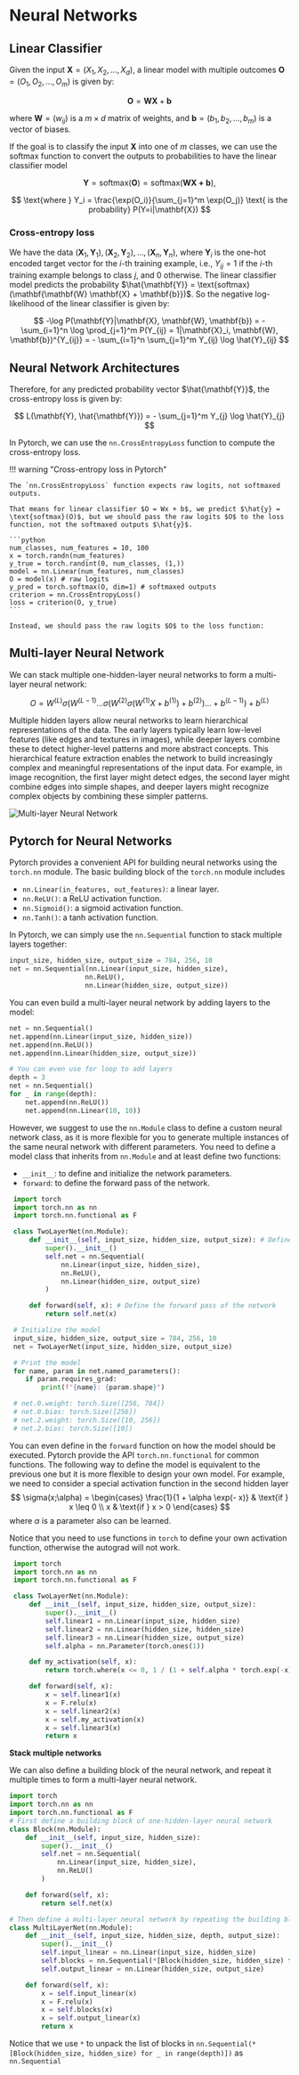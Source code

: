 # Neural Networks

## Linear Classifier

Given the input $\mathbf{X} = (X_1, X_2, \ldots, X_d)$, a linear model with multiple outcomes $\mathbf{O} = (O_1, O_2, \ldots, O_m)$ is given by:

$$
\mathbf{O} = \mathbf{W} \mathbf{X} + \mathbf{b}
$$

where $\mathbf{W} = (w_{ij})$ is a $m \times d$ matrix of weights, and $\mathbf{b} = (b_1, b_2, \ldots, b_m)$ is a vector of biases.

If the goal is to classify the input $\mathbf{X}$ into one of $m$ classes, we can use the softmax function to convert the outputs to probabilities to have the linear classifier model

$$
\mathbf{Y} = \text{softmax}(\mathbf{O}) = \text{softmax}(\mathbf{\mathbf{W} \mathbf{X} + \mathbf{b}}), 
$$

$$
\text{where } Y_i = \frac{\exp(O_i)}{\sum_{j=1}^m \exp(O_j)} \text{ is the probability} P(Y=i|\mathbf{X})
$$

### Cross-entropy loss

We have the data $(\mathbf{X}_1, \mathbf{Y}_1), (\mathbf{X}_2, \mathbf{Y}_2), \ldots, (\mathbf{X}_n, \mathbf{Y}_n)$, where $\mathbf{Y}_i$ is the one-hot encoded target vector for the $i$-th training example, i.e., $Y_{ij} = 1$ if the $i$-th training example belongs to class $j$, and $0$ otherwise. The linear classifier model predicts the probability $\hat{\mathbf{Y}} = \text{softmax}(\mathbf{\mathbf{W} \mathbf{X} + \mathbf{b}})$. So the negative log-likelihood of the linear classifier is given by:

$$
-\log P(\mathbf{Y}|\mathbf{X}, \mathbf{W}, \mathbf{b}) = -  \sum_{i=1}^n \log \prod_{j=1}^m P(Y_{ij} = 1|\mathbf{X}_i, \mathbf{W}, \mathbf{b})^{Y_{ij}} = - \sum_{i=1}^n \sum_{j=1}^m Y_{ij} \log \hat{Y}_{ij}
$$

## Neural Network Architectures

Therefore, for any predicted probability vector $\hat{\mathbf{Y}}$, the cross-entropy loss is given by:

$$
L(\mathbf{Y}, \hat{\mathbf{Y}}) = -  \sum_{j=1}^m Y_{j} \log \hat{Y}_{j}
$$

In Pytorch, we can use the `nn.CrossEntropyLoss` function to compute the cross-entropy loss.


!!! warning "Cross-entropy loss in Pytorch"

    The `nn.CrossEntropyLoss` function expects raw logits, not softmaxed outputs.

    That means for linear classifier $O = Wx + b$, we predict $\hat{y} = \text{softmax}(O)$, but we should pass the raw logits $O$ to the loss function, not the softmaxed outputs $\hat{y}$.

    ```python
    num_classes, num_features = 10, 100
    x = torch.randn(num_features)
    y_true = torch.randint(0, num_classes, (1,))
    model = nn.Linear(num_features, num_classes)
    O = model(x) # raw logits
    y_pred = torch.softmax(O, dim=1) # softmaxed outputs
    criterion = nn.CrossEntropyLoss()
    loss = criterion(O, y_true) 
    ```

    Instead, we should pass the raw logits $O$ to the loss function:


    

    

 

<!-- 
## Neural Network Architectures
### One-hidden-layer Neural Network

 We consider the one-hidden-layer neural network:

 $$
 \mathbf{H} = \sigma(\mathbf{W}^{(1)} \mathbf{X} + \mathbf{b}^{(1)}) 
 $$

 $$
 \mathbf{O} = \mathbf{W}^{(2)} \mathbf{H} + \mathbf{b}^{(2)}
 $$

 where $\sigma$ is a non-linear activation function. 

 ![One-hidden-layer Neural Network](./nn.assets/one_hidden_nn.jpeg)


 ### Activation functions

 The activation functions introduce non-linearity into neural networks, allowing them to learn and model complex non-linear relationships in the data that would be impossible with just linear transformations.

 Here are popular activation functions:

 - Sigmoid: $\sigma(x) = \frac{1}{1 + \exp(-x)}$
 - ReLU: $\sigma(x) = \max(0, x)$
 - Tanh: $\sigma(x) = \frac{\exp(x) - \exp(-x)}{\exp(x) + \exp(-x)}$
 - Leaky ReLU: $\sigma(x) = \max(0.01x, x)$

![Activation functions](./nn.assets/activation_fcn.png)

 Among these, ReLU is the most popular activation function in deep neural networks as it is computationally efficient and leads to sparse activations. From the figure above, we can see that the sigmoid and tanh activation functions has vanishing gradient problem when the input is far away from the origin, which makes the training of deep neural networks less efficient. On the other hand, the ReLU always has non-vanishing gradient when the input is positive. The leaky ReLU further adds a small gradient when the input is negative, which can prevent the dying ReLU problem. -->

 ## Multi-layer Neural Network

 We can stack multiple one-hidden-layer neural networks to form a multi-layer neural network:

 $$
 O = W^{(L)} \sigma(W^{(L-1)} ... \sigma(W^{(2)} \sigma(W^{(1)} X + b^{(1)}) + b^{(2)}) ... + b^{(L-1)}) + b^{(L)}
 $$

 Multiple hidden layers allow neural networks to learn hierarchical representations of the data. The early layers typically learn low-level features (like edges and textures in images), while deeper layers combine these to detect higher-level patterns and more abstract concepts. This hierarchical feature extraction enables the network to build increasingly complex and meaningful representations of the input data. For example, in image recognition, the first layer might detect edges, the second layer might combine edges into simple shapes, and deeper layers might recognize complex objects by combining these simpler patterns.

 ![Multi-layer Neural Network](./nn.assets/mlp.png)

 ## Pytorch for Neural Networks

 Pytorch provides a convenient API for building neural networks using the `torch.nn` module.  The basic building block of the `torch.nn` module includes

 - `nn.Linear(in_features, out_features)`: a linear layer.
 - `nn.ReLU()`: a ReLU activation function.
 - `nn.Sigmoid()`: a sigmoid activation function.
 - `nn.Tanh()`: a tanh activation function.

 In Pytorch, we can simply use the `nn.Sequential` function to stack multiple layers together:

 ```python
 input_size, hidden_size, output_size = 784, 256, 10
net = nn.Sequential(nn.Linear(input_size, hidden_size),
                    nn.ReLU(),
                    nn.Linear(hidden_size, output_size))
 ```

You can even build a multi-layer neural network by adding layers to the model:

```python
net = nn.Sequential()
net.append(nn.Linear(input_size, hidden_size))
net.append(nn.ReLU())
net.append(nn.Linear(hidden_size, output_size))

# You can even use for loop to add layers
depth = 3
net = nn.Sequential()
for _ in range(depth):
    net.append(nn.ReLU())
    net.append(nn.Linear(10, 10))
```

 However, we suggest to use the `nn.Module` class to define a custom neural network class, as it is more flexible for you to generate multiple instances of the same neural network with different parameters. You need to define a model class that inherits from `nn.Module` and at least define two functions:

 - `__init__`: to define and initialize the network parameters.
 - `forward`: to define the forward pass of the network.

```python
 import torch
 import torch.nn as nn
 import torch.nn.functional as F

 class TwoLayerNet(nn.Module):
     def __init__(self, input_size, hidden_size, output_size): # Define and initialize the network parameters
         super().__init__()
         self.net = nn.Sequential(
             nn.Linear(input_size, hidden_size),
             nn.ReLU(),
             nn.Linear(hidden_size, output_size)
         )

     def forward(self, x): # Define the forward pass of the network
         return self.net(x)

 # Initialize the model
 input_size, hidden_size, output_size = 784, 256, 10
 net = TwoLayerNet(input_size, hidden_size, output_size)

 # Print the model
 for name, param in net.named_parameters():
    if param.requires_grad:
        print(f"{name}: {param.shape}")

 # net.0.weight: torch.Size([256, 784])
 # net.0.bias: torch.Size([256])
 # net.2.weight: torch.Size([10, 256])
 # net.2.bias: torch.Size([10])
```

You can even define in the `forward` function on how the model should be executed. Pytorch provide the API `torch.nn.functional` for common functions. The following way to define the model is equivalent to the previous one but it is more flexible to design your own model. For example, we need to consider a special activation function in the second hidden layer
$$
\sigma(x;\alpha) = \begin{cases}
    \frac{1}{1 + \alpha \exp(- x)} & \text{if } x \leq 0 \\
    x & \text{if } x > 0
\end{cases}
$$
where $\alpha$ is a parameter also can be learned.

Notice that you need to use functions in `torch` to define your own activation function, otherwise the autograd will not work.

```python
 import torch
 import torch.nn as nn
 import torch.nn.functional as F

 class TwoLayerNet(nn.Module):
     def __init__(self, input_size, hidden_size, output_size):
         super().__init__()
         self.linear1 = nn.Linear(input_size, hidden_size)
         self.linear2 = nn.Linear(hidden_size, hidden_size)
         self.linear3 = nn.Linear(hidden_size, output_size)
         self.alpha = nn.Parameter(torch.ones(1))

     def my_activation(self, x):
         return torch.where(x <= 0, 1 / (1 + self.alpha * torch.exp(-x)), x)

     def forward(self, x):
         x = self.linear1(x)
         x = F.relu(x)
         x = self.linear2(x)
         x = self.my_activation(x)
         x = self.linear3(x)
         return x
```

**Stack multiple networks**

We can also define a building block of the neural network, and repeat it multiple times to form a multi-layer neural network.

```python
import torch
import torch.nn as nn
import torch.nn.functional as F
# First define a building block of one-hidden-layer neural network
class Block(nn.Module):
    def __init__(self, input_size, hidden_size):
        super().__init__()
        self.net = nn.Sequential(
            nn.Linear(input_size, hidden_size),
            nn.ReLU()
        )

    def forward(self, x):
        return self.net(x)

# Then define a multi-layer neural network by repeating the building block
class MultiLayerNet(nn.Module):
    def __init__(self, input_size, hidden_size, depth, output_size):
        super().__init__()
        self.input_linear = nn.Linear(input_size, hidden_size)
        self.blocks = nn.Sequential(*[Block(hidden_size, hidden_size) for _ in range(depth)]) # repeat the building block depth times
        self.output_linear = nn.Linear(hidden_size, output_size)

    def forward(self, x):
        x = self.input_linear(x)
        x = F.relu(x)
        x = self.blocks(x)
        x = self.output_linear(x)
        return x
```
Notice that we use `*` to unpack the list of blocks in `nn.Sequential(*[Block(hidden_size, hidden_size) for _ in range(depth)])` as `nn.Sequential`
